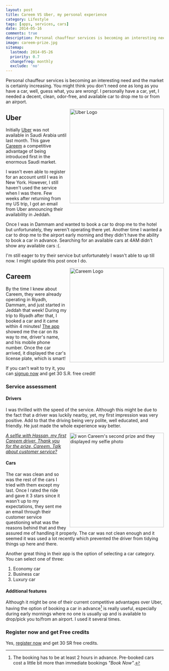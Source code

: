 ```yaml
---
layout: post
title: Careem VS Uber, my personal experience
category: Lifestyle
tags: [apps, services, cars]
date: 2014-05-16
comments: true
description: Personal chauffeur services is becoming an interesting need and the market is certainly increasing. You might think you don't need one as long as you have a car, well, guess what, you are wrong!
image: careem-prize.jpg
sitemap:
  lastmod: 2014-05-26
  priority: 0.7
  changefreq: monthly
  exclude: 'no'
---
```


Personal chauffeur services is becoming an interesting need and the market is certainly increasing. You might think you don't need one as long as you have a car, well, guess what, you are *wrong!*. I personally have a car, yet, I needed a decent, clean, odor-free, and available car to drop me to or from an airport.

<a href="{{ site.url }}/assets/uber-logo.jpg"><img src="{{ site.url }}/assets/uber-logo.jpg" alt="Uber Logo" width="300" style="float:right;margin-left:10px;margin-bottom:10px;" /></a>

## Uber
Initially [Uber](https://www.uber.com/) was not available in Saudi Arabia until last month. This gave [Careem](https://www.careem.com) a competitive advantage of being introduced first in the enormous Saudi market.

I wasn't even able to register for an account until I was in New York. However, I still haven't used the service when I was there. Few weeks after returning from my US trip, I got an email from Uber announcing their availability in Jeddah.

Once I was in Dammam and wanted to book a car to drop me to the hotel but unfortunately, they weren't operating there yet. Another time I wanted a car to drop me to the airport early morning and they didn't have the ability to book a car in advance. Searching for an available cars at 4AM didn't show any available cars :(.

I'm still eager to try their service but unfortunately I wasn't able to up till now. I might update this post once I do.
<!--break-->
<a href="{{ site.url }}/assets/careem-logo.png"><img src="{{ site.url }}/assets/careem-logo.png" alt="Careem Logo" width="300" style="float:right;margin-left:10px;margin-bottom:10px;" /></a>

## Careem
By the time I knew about Careem, they were already operating in Riyadh, Dammam, and just started in Jeddah that week! During my trip to Riyadh after that, I booked a car and it came within 4 minutes! [The app](https://itunes.apple.com/us/app/careem/id592978487?mt=8) showed me the car on its way to me, driver's name, and his mobile phone number. Once the car arrived, it displayed the car's license plate, which is smart!

If you can't wait to try it, you can [signup now](careem.com/signup/DGGOYCE1WX) and get 30 S.R. free credit!

### Service assessment

#### Drivers
I was thrilled with the speed of the service. Although this might be due to the fact that a driver was luckily nearby, yet, my first impression was very positive. Add to that the driving being very polite, well educated, and friendly. He just made the whole experience way better.

<a href="{{ site.url }}/assets/careem-prize.jpg"><img src="{{ site.url }}/assets/careem-prize.jpg" alt="I won Careem's second prize and they displayed my selfie photo" width="300" style="float:right;margin-left:10px;margin-bottom:10px;" />*A selfie with Hassan, my first Careem driver. Thank you for the prize, Careem. Talk about customer service?*</a>


#### Cars
The car was clean and so was the rest of the cars I tried with them except my last. Once I rated the ride and gave it 3 stars since it wasn't up to my expectations, they sent me an email through their customer service questioning what was the reasons behind that and they assured me of handling it properly. The car was not clean enough and it seemed it was used a lot recently which prevented the driver from tidying things up here and there.

Another great thing in their app is the option of selecting a car category. You can select one of three:
1. Economy car
2. Business car
3. Luxury car

#### Additional features
Although it might be one of their current competitive advantages over Uber, having the option of booking a car in advance[^1] is really useful, especially during early mornings where no one is usually up and is available to drop/pick you to/from an airport. I used it several times.

### Register now and get Free credits
Yes, [register now](careem.com/signup/DGGOYCE1WX) and get 30 SR free credits.

[^1]: The booking has to be at least 2 hours in advance. Pre-booked cars cost a little bit more than immediate bookings *"Book Now"*.